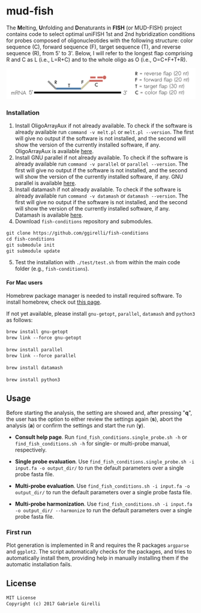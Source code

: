 mud-fish
===

The **M**elting, **U**nfolding and **D**enaturants in **FISH** (or MUD-FISH) project contains code to select optimal uniFISH 1st and 2nd hybridization conditions for probes composed of oligonucleotides with the following structure: color sequence (C), forward sequence (F), target sequence (T), and reverse sequence (R), from 5' to 3'. Below, I will refer to the longest flap comprising R and C as L (i.e., L=R+C) and to the whole oligo as O (i.e., O=C+F+T+R).

<img src="https://github.com/ggirelli/fish-conditions/blob/master/images/fish.png" alt="octocat" />

### Installation

1. Install OligoArrayAux if not already available. To check if the software is already available run `command -v melt.pl` or `melt.pl --version`. The first will give no output if the software is not installed, and the second will show the version of the currently installed software, if any. OligoArrayAux is available [here](http://unafold.rna.albany.edu/OligoArrayAux.php).
2. Install GNU parallel if not already available. To check if the software is already available run `command -v parallel` or `parallel --version`. The first will give no output if the software is not installed, and the second will show the version of the currently installed software, if any. GNU parallel is available [here](https://www.gnu.org/software/parallel/).
3. Install datamash if not already available. To check if the software is already available run `command -v datamash` or `datamash --version`. The first will give no output if the software is not installed, and the second will show the version of the currently installed software, if any. Datamash is available [here](https://www.gnu.org/software/datamash/).
4. Download `fish-conditions` repository and submodules.

```
git clone https://github.com/ggirelli/fish-conditions
cd fish-conditions
git submodule init
git submodule update
```

5. Test the installation with `./test/test.sh` from within the main code folder (e.g., `fish-conditions`).

#### For Mac users

Homebrew package manager is needed to install required software. To install homebrew, check out [this page](https://brew.sh/).

If not yet available, please install `gnu-getopt`, `parallel`, `datamash` and `python3` as follows:

```
brew install gnu-getopt
brew link --force gnu-getopt

brew install parallel
brew link --force parallel

brew install datamash

brew install python3
```

## Usage

Before starting the analysis, the setting are showed and, after pressing "**q**", the user has the option to either review the settings again (**s**), abort the analysis (**a**) or confirm the settings and start the run (**y**).

* **Consult help page**. Run `find_fish_conditions.single_probe.sh -h` or `find_fish_conditions.sh -h` for single- or multi-probe manual, respectively.

* **Single probe evaluation**. Use `find_fish_conditions.single_probe.sh -i input.fa -o output_dir/` to run the default parameters over a single probe fasta file.

* **Multi-probe evaluation**. Use `find_fish_conditions.sh -i input.fa -o output_dir/` to run the default parameters over a single probe fasta file.

* **Multi-probe harmonization**. Use `find_fish_conditions.sh -i input.fa -o output_dir/ --harmonize` to run the default parameters over a single probe fasta file.

### First run

Plot generation is implemented in R and requires the R packages `argparse` and `ggplot2`. The script automatically checks for the packages, and tries to automatically install them, providing help in manually installing them if the automatic installation fails.

## License

```
MIT License
Copyright (c) 2017 Gabriele Girelli
```
